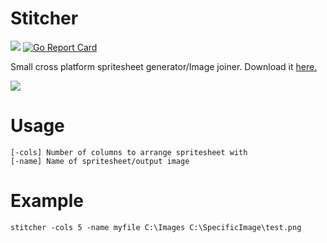 # Stitcher

[![](https://img.shields.io/badge/version-1.0-brightgreen.svg)]() [![Go Report Card](https://goreportcard.com/badge/github.com/Killeroo/gobackitup)](https://goreportcard.com/report/github.com/Killeroo/gobackitup)

Small cross platform spritesheet generator/Image joiner. Download it [here.](https://github.com/Killeroo/stitcher/releases)

![](https://user-images.githubusercontent.com/9999745/41722905-a9bfd8fc-7561-11e8-9726-87a4c2c54aee.PNG)

# Usage

    [-cols] Number of columns to arrange spritesheet with
    [-name] Name of spritesheet/output image

# Example

    stitcher -cols 5 -name myfile C:\Images C:\SpecificImage\test.png
